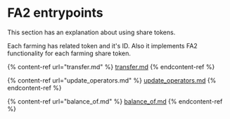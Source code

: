 # FA2 entrypoints

This section has an explanation about using share tokens.

Each farming has related token and it's ID. Also it implements FA2 functionality for each farming share token.

{% content-ref url="transfer.md" %}
[transfer.md](transfer.md)
{% endcontent-ref %}

{% content-ref url="update_operators.md" %}
[update\_operators.md](update\_operators.md)
{% endcontent-ref %}

{% content-ref url="balance_of.md" %}
[balance\_of.md](balance\_of.md)
{% endcontent-ref %}

